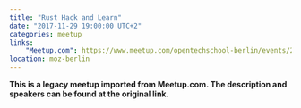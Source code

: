 ```yaml
---
title: "Rust Hack and Learn"
date: "2017-11-29 19:00:00 UTC+2"
categories: meetup 
links:
    "Meetup.com": https://www.meetup.com/opentechschool-berlin/events/244971137/
location: moz-berlin
---
```


<strong>This is a legacy meetup imported from Meetup.com. The description and speakers can be found at the original link.</strong>